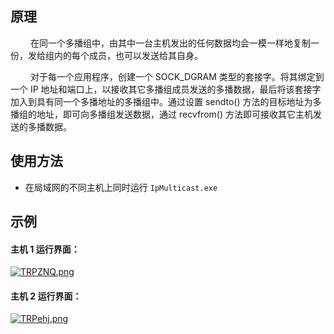 ## 原理
&emsp;&emsp; 在同一个多播组中，由其中一台主机发出的任何数据均会一模一样地复制一份，发给组内的每个成员，也可以发送给其自身。<br>

&emsp;&emsp; 对于每一个应用程序，创建一个 SOCK_DGRAM 类型的套接字。将其绑定到一个 IP 地址和端口上，以接收其它多播组成员发送的多播数据，最后将该套接字加入到具有同一个多播地址的多播组中。通过设置 sendto() 方法的目标地址为多播组的地址，即可向多播组发送数据，通过 recvfrom() 方法即可接收其它主机发送的多播数据。

## 使用方法

+ 在局域网的不同主机上同时运行 `IpMulticast.exe` 

## 示例

<h4>主机 1 运行界面：</h4>

[![TRPZNQ.png](https://s4.ax1x.com/2021/12/30/TRPZNQ.png)](https://imgtu.com/i/TRPZNQ)

<h4>主机 2 运行界面：</h4>

[![TRPehj.png](https://s4.ax1x.com/2021/12/30/TRPehj.png)](https://imgtu.com/i/TRPehj)
